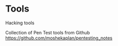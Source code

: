 # Tools
Hacking tools

Collection of Pen Test tools from Github
https://github.com/moshekaplan/pentesting_notes
